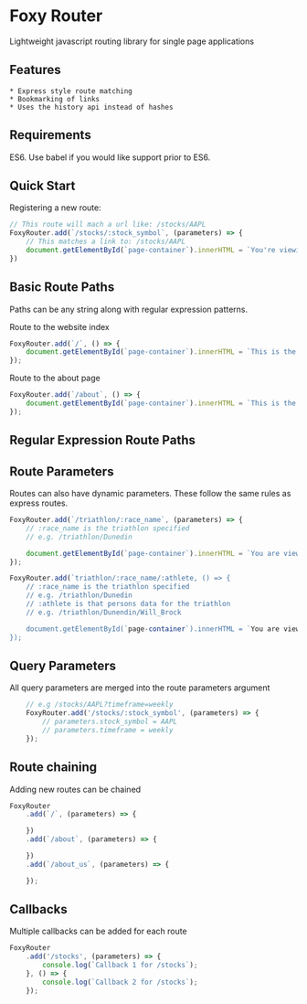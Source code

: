 # Foxy Router

Lightweight javascript routing library for single page applications

## Features
	* Express style route matching
	* Bookmarking of links
	* Uses the history api instead of hashes

## Requirements

ES6. Use babel if you would like support prior to ES6.

## Quick Start

Registering a new route:

```javascript
// This route will mach a url like: /stocks/AAPL
FoxyRouter.add(`/stocks/:stock_symbol`, (parameters) => {
	// This matches a link to: /stocks/AAPL
	document.getElementById(`page-container`).innerHTML = `You're viewing data for stock symbol: ${parameters.stock_symbol}`;
})
```

## Basic Route Paths

Paths can be any string along with regular expression patterns.

Route to the website index

```javascript
FoxyRouter.add(`/`, () => {
	document.getElementById(`page-container`).innerHTML = `This is the index`;
});
```

Route to the about page

```javascript
FoxyRouter.add(`/about`, () => {
	document.getElementById(`page-container`).innerHTML = `This is the about page`;
});
```

## Regular Expression Route Paths


## Route Parameters

Routes can also have dynamic parameters. These follow the same rules as express routes.

```javascript
FoxyRouter.add(`/triathlon/:race_name`, (parameters) => {
	// :race_name is the triathlon specified
	// e.g. /triathlon/Dunedin

	document.getElementById(`page-container`).innerHTML = `You are viewing the ${parameters.race_name} triathlon`;
});
```

```javascript
FoxyRouter.add(`triathlon/:race_name/:athlete, () => {
	// :race_name is the triathlon specified
	// e.g. /triathlon/Dunedin
	// :athlete is that persons data for the triathlon
	// e.g. /triathlon/Dunendin/Will_Brock

	document.getElementById(`page-container`).innerHTML = `You are viewing the ${parameters.race_name} triathlon for ${parameters.athlete}`;
});
```

## Query Parameters

All query parameters are merged into the route parameters argument

```javascript
	// e.g /stocks/AAPL?timeframe=weekly
	FoxyRouter.add('/stocks/:stock_symbol', (parameters) => {
		// parameters.stock_symbol = AAPL
		// parameters.timeframe = weekly
	});
```


## Route chaining

Adding new routes can be chained

```javascript
FoxyRouter
	.add(`/`, (parameters) => {

	})
	.add(`/about`, (parameters) => {

	})
	.add(`/about_us`, (parameters) => {

	});
```

## Callbacks

Multiple callbacks can be added for each route

```javascript
FoxyRouter
	.add('/stocks', (parameters) => {
		console.log(`Callback 1 for /stocks`);
	}, () => {
		console.log(`Callback 2 for /stocks`);
	});
```
